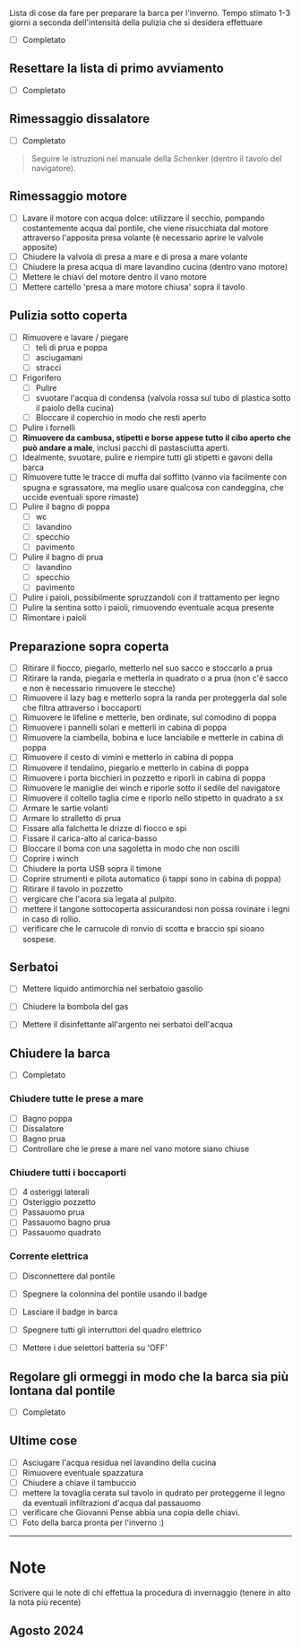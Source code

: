 Lista di cose da fare per preparare la barca per l'inverno. Tempo stimato 1-3 giorni a seconda dell'intensità della pulizia che si desidera effettuare

- [ ] Completato

## Resettare la lista di primo avviamento

- [ ] Completato

## Rimessaggio dissalatore

- [ ] Completato

> Seguire le istruzioni nel manuale della Schenker (dentro il tavolo del navigatore). 
 
## Rimessaggio motore

- [ ] Lavare il motore con acqua dolce: utilizzare il secchio, pompando costantemente acqua dal pontile, che viene risucchiata dal motore attraverso l'apposita presa volante (è necessario aprire le valvole apposite)
- [ ] Chiudere la valvola di presa a mare e di presa a mare volante
- [ ] Chiudere la presa acqua di mare lavandino cucina (dentro vano motore)
- [ ] Mettere le chiavi del motore dentro il vano motore
- [ ] Mettere cartello 'presa a mare motore chiusa' sopra il tavolo

## Pulizia sotto coperta

- [ ] Rimuovere e lavare / piegare
	- [ ] teli di prua e poppa
	- [ ] asciugamani
	- [ ] stracci
- [ ] Frigorifero
	- [ ] Pulire
	- [ ] svuotare l'acqua di condensa (valvola rossa sul tubo di plastica sotto il paiolo della cucina)
	- [ ] Bloccare il coperchio in modo che resti aperto
- [ ] Pulire i fornelli
- [ ] **Rimuovere da cambusa, stipetti e borse appese tutto il cibo aperto che può andare a male**, inclusi pacchi di pastasciutta aperti.
- [ ] Idealmente, svuotare, pulire e riempire tutti gli stipetti e gavoni della barca
- [ ] Rimuovere tutte le tracce di muffa dal soffitto (vanno via facilmente con spugna e sgrassatore, ma meglio usare qualcosa con candeggina, che uccide eventuali spore rimaste)
- [ ] Pulire il bagno di poppa
	- [ ] wc
	- [ ] lavandino
	- [ ] specchio
	- [ ] pavimento
- [ ] Pulire il bagno di prua
	- [ ] lavandino
	- [ ] specchio
	- [ ] pavimento
- [ ] Pulire i paioli, possibilmente spruzzandoli con il trattamento per legno
- [ ] Pulire la sentina sotto i paioli, rimuovendo eventuale acqua presente
- [ ] Rimontare i paioli

## Preparazione sopra coperta

- [ ] Ritirare il fiocco, piegarlo, metterlo nel suo sacco e stoccarlo a prua
- [ ] Ritirare la randa, piegarla e metterla in quadrato o a prua (non c'è sacco e non è necessario rimuovere le stecche)
- [ ] Rimuovere il lazy bag e metterlo sopra la randa per proteggerla dal sole che filtra attraverso i boccaporti
- [ ] Rimuovere le lifeline e metterle, ben ordinate, sul comodino di poppa
- [ ] Rimuovere i pannelli solari e metterli in cabina di poppa
- [ ] Rimuovere la ciambella, bobina e luce lanciabile e metterle in cabina di poppa
- [ ] Rimuovere il cesto di vimini e metterlo in cabina di poppa
- [ ] Rimuovere il tendalino, piegarlo e metterlo in cabina di poppa
- [ ] Rimuovere i porta bicchieri in pozzetto e riporli in cabina di poppa
- [ ] Rimuovere le maniglie dei winch e riporle sotto il sedile del navigatore
- [ ] Rimuovere il coltello taglia cime e riporlo nello stipetto in quadrato a sx
- [ ] Armare le sartie volanti
- [ ] Armare lo stralletto di prua
- [ ] Fissare alla falchetta le drizze di fiocco e spi
- [ ] Fissare il carica-alto al carica-basso
- [ ] Bloccare il boma con una sagoletta in modo che non oscilli
- [ ] Coprire i winch
- [ ] Chiudere la porta USB sopra il timone
- [ ] Coprire strumenti e pilota automatico (i tappi sono in cabina di poppa)
- [ ] Ritirare il tavolo in pozzetto
- [ ] vergicare che l'acora sia legata al pulpito.
- [ ] mettere il tangone sottocoperta assicurandosi non possa rovinare i legni in caso di rollio.
- [ ] verificare che le carrucole di ronvio di scotta e braccio spi sioano sospese.

## Serbatoi

- [ ] Mettere liquido antimorchia nel serbatoio gasolio
- [ ] Chiudere la bombola del gas
- [ ] Mettere il disinfettante all'argento nei serbatoi dell'acqua


## Chiudere la barca

- [ ] Completato

### Chiudere tutte le prese a mare

- [ ] Bagno poppa
- [ ] Dissalatore
- [ ] Bagno prua
- [ ] Controllare che le prese a mare nel vano motore siano chiuse

### Chiudere tutti i boccaporti

- [ ] 4 osteriggi laterali
- [ ] Osteriggio pozzetto
- [ ] Passauomo prua
- [ ] Passauomo bagno prua
- [ ] Passauomo quadrato

### Corrente elettrica

- [ ] Disconnettere dal pontile
- [ ] Spegnere la colonnina del pontile usando il badge
- [ ] Lasciare il badge in barca
- [ ] Spegnere tutti gli interruttori del quadro elettrico
- [ ] Mettere i due selettori batteria su 'OFF'


## Regolare gli ormeggi in modo che la barca sia più lontana dal pontile

- [ ] Completato

## Ultime cose

- [ ] Asciugare l'acqua residua nel lavandino della cucina
- [ ] Rimuovere eventuale spazzatura
- [ ] Chiudere a chiave il tambuccio
- [ ] mettere la tovaglia cerata sul tavolo in qudrato per proteggerne il legno da eventuali infiltrazioni d'acqua dal passauomo
- [ ] verificare che Giovanni Pense abbia una copia delle chiavi.
- [ ] Foto della barca pronta per l'inverno :)

---

# Note

Scrivere qui le note di chi effettua la procedura di invernaggio (tenere in alto la nota più recente)

## Agosto 2024
